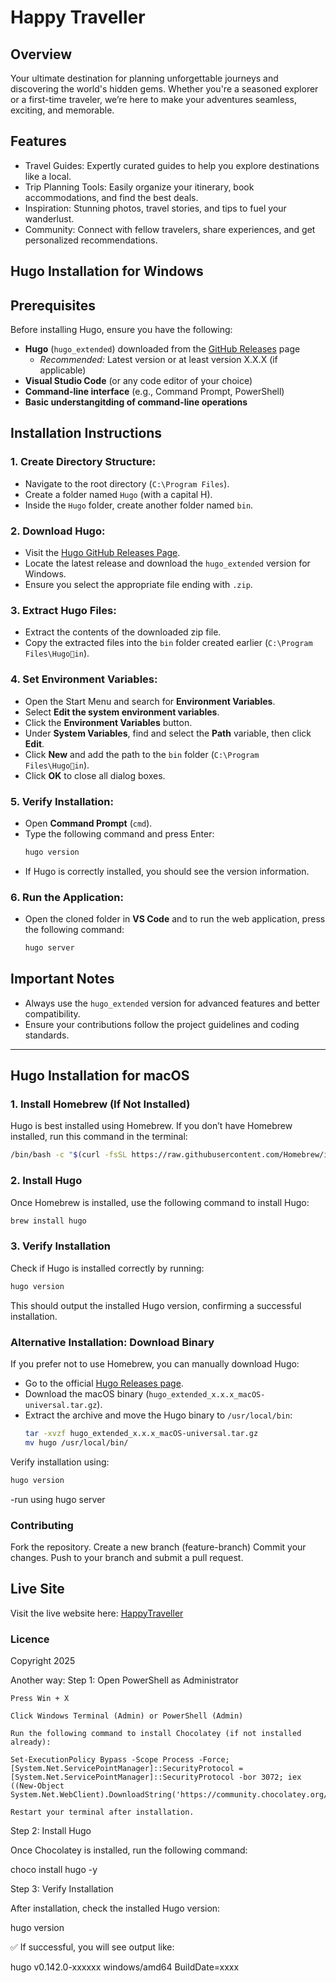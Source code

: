 
# Happy Traveller
 
## Overview
Your ultimate destination for planning unforgettable journeys and discovering the world's hidden gems. Whether you're a seasoned explorer or a first-time traveler, we’re here to make your adventures seamless, exciting, and memorable.

 
## Features
- Travel Guides: Expertly curated guides to help you explore destinations like a local.
- Trip Planning Tools: Easily organize your itinerary, book accommodations, and find the best deals.
- Inspiration: Stunning photos, travel stories, and tips to fuel your wanderlust.
- Community: Connect with fellow travelers, share experiences, and get personalized recommendations.

## Hugo Installation for Windows

## Prerequisites

Before installing Hugo, ensure you have the following:

- **Hugo** (`hugo_extended`) downloaded from the [GitHub Releases](https://github.com/gohugoio/hugo/releases) page  
  - *Recommended:* Latest version or at least version X.X.X (if applicable)  
- **Visual Studio Code** (or any code editor of your choice)  
- **Command-line interface** (e.g., Command Prompt, PowerShell)  
- **Basic understangitding of command-line operations**  

## Installation Instructions

### 1. Create Directory Structure:
- Navigate to the root directory (`C:\Program Files`).
- Create a folder named `Hugo` (with a capital H).
- Inside the `Hugo` folder, create another folder named `bin`.

### 2. Download Hugo:
- Visit the [Hugo GitHub Releases Page](https://github.com/gohugoio/hugo/releases).
- Locate the latest release and download the `hugo_extended` version for Windows.
- Ensure you select the appropriate file ending with `.zip`.

### 3. Extract Hugo Files:
- Extract the contents of the downloaded zip file.
- Copy the extracted files into the `bin` folder created earlier (`C:\Program Files\Hugoin`).

### 4. Set Environment Variables:
- Open the Start Menu and search for **Environment Variables**.
- Select **Edit the system environment variables**.
- Click the **Environment Variables** button.
- Under **System Variables**, find and select the **Path** variable, then click **Edit**.
- Click **New** and add the path to the `bin` folder (`C:\Program Files\Hugoin`).
- Click **OK** to close all dialog boxes.

### 5. Verify Installation:
- Open **Command Prompt** (`cmd`).
- Type the following command and press Enter:
  ```bash
  hugo version
  ```
- If Hugo is correctly installed, you should see the version information.

### 6. Run the Application:
- Open the cloned folder in **VS Code** and to run the web application, press the following command:
  ```bash
  hugo server
  ```

## Important Notes
- Always use the `hugo_extended` version for advanced features and better compatibility.
- Ensure your contributions follow the project guidelines and coding standards.

---

## Hugo Installation for macOS

### 1. Install Homebrew (If Not Installed)
Hugo is best installed using Homebrew. If you don’t have Homebrew installed, run this command in the terminal:
```bash
/bin/bash -c "$(curl -fsSL https://raw.githubusercontent.com/Homebrew/install/HEAD/install.sh)"
```

### 2. Install Hugo
Once Homebrew is installed, use the following command to install Hugo:
```bash
brew install hugo
```

### 3. Verify Installation
Check if Hugo is installed correctly by running:
```bash
hugo version
```
This should output the installed Hugo version, confirming a successful installation.

### Alternative Installation: Download Binary

If you prefer not to use Homebrew, you can manually download Hugo:

- Go to the official [Hugo Releases page](https://github.com/gohugoio/hugo/releases).
- Download the macOS binary (`hugo_extended_x.x.x_macOS-universal.tar.gz`).
- Extract the archive and move the Hugo binary to `/usr/local/bin`:
  ```bash
  tar -xvzf hugo_extended_x.x.x_macOS-universal.tar.gz
  mv hugo /usr/local/bin/
  ```

Verify installation using:
```bash
hugo version
```

-run using 
hugo server 

### Contributing
Fork the repository.
Create a new branch (feature-branch)
Commit your changes.
Push to your branch and submit a pull request.
 
## Live Site
Visit the live website here: [HappyTraveller]()

### Licence
Copyright 2025



Another way:
Step 1: Open PowerShell as Administrator

    Press Win + X

    Click Windows Terminal (Admin) or PowerShell (Admin)

    Run the following command to install Chocolatey (if not installed already):

    Set-ExecutionPolicy Bypass -Scope Process -Force; [System.Net.ServicePointManager]::SecurityProtocol = [System.Net.ServicePointManager]::SecurityProtocol -bor 3072; iex ((New-Object System.Net.WebClient).DownloadString('https://community.chocolatey.org/install.ps1'))

    Restart your terminal after installation.

Step 2: Install Hugo

Once Chocolatey is installed, run the following command:

choco install hugo -y

Step 3: Verify Installation

After installation, check the installed Hugo version:

hugo version

✅ If successful, you will see output like:

hugo v0.142.0-xxxxxx windows/amd64 BuildDate=xxxx
